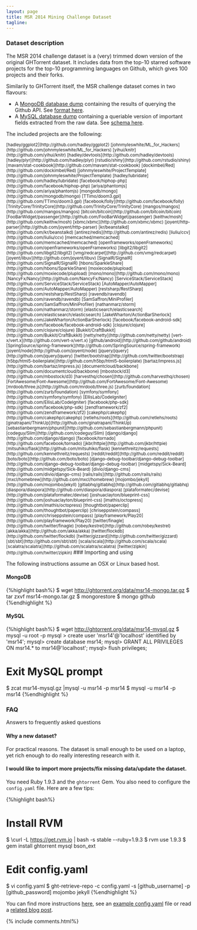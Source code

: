 ```yaml
---
layout: page
title: MSR 2014 Mining Challenge Dataset 
tagline: 
---
```


### Dataset description

The MSR 2014 challenge dataset is a (very) trimmed down version of the original
GHTorrent dataset. It includes data from the top-10 starred software projects
for the top-10 programming languages on Github, which gives 100 projects and
their forks.

Similarily to GHTorrent itself, the MSR challenge dataset comes in two flavours:

* A [MongoDB database dump](http://ghtorrent.org/downloads/msr14-mongo.gz) containing the results of querying the Github API. See [format here](http://ghtorrent.org/raw.html).
* A [MySQL database dump](http://ghtorrent.org/downloads/msr14-mysql.gz) containing a queriable version of important fields extracted from the raw data. See [schema here](http://ghtorrent.org/relational.html).

The included projects are the following:

<small>
[hadley/ggplot2](http://github.com/hadley/ggplot2) [johnmyleswhite/ML_for_Hackers](http://github.com/johnmyleswhite/ML_for_Hackers) [yihui/knitr](http://github.com/yihui/knitr) [hadley/devtools](http://github.com/hadley/devtools) [hadley/plyr](http://github.com/hadley/plyr) [rstudio/shiny](http://github.com/rstudio/shiny) [mavam/stat-cookbook](http://github.com/mavam/stat-cookbook) [dockimbel/Red](http://github.com/dockimbel/Red) [johnmyleswhite/ProjectTemplate](http://github.com/johnmyleswhite/ProjectTemplate) [hadley/lubridate](http://github.com/hadley/lubridate) [facebook/hiphop-php](http://github.com/facebook/hiphop-php) [ariya/phantomjs](http://github.com/ariya/phantomjs) [mongodb/mongo](http://github.com/mongodb/mongo) [TTimo/doom3.gpl](http://github.com/TTimo/doom3.gpl) [facebook/folly](http://github.com/facebook/folly) [TrinityCore/TrinityCore](http://github.com/TrinityCore/TrinityCore) [mangos/mangos](http://github.com/mangos/mangos) [bitcoin/bitcoin](http://github.com/bitcoin/bitcoin) [FooBarWidget/passenger](http://github.com/FooBarWidget/passenger) [keithw/mosh](http://github.com/keithw/mosh) [xbmc/xbmc](http://github.com/xbmc/xbmc) [joyent/http-parser](http://github.com/joyent/http-parser) [kr/beanstalkd](http://github.com/kr/beanstalkd) [antirez/redis](http://github.com/antirez/redis) [liuliu/ccv](http://github.com/liuliu/ccv) [memcached/memcached](http://github.com/memcached/memcached) [openframeworks/openFrameworks](http://github.com/openframeworks/openFrameworks) [libgit2/libgit2](http://github.com/libgit2/libgit2) [vmg/redcarpet](http://github.com/vmg/redcarpet) [joyent/libuv](http://github.com/joyent/libuv) [SignalR/SignalR](http://github.com/SignalR/SignalR) [hbons/SparkleShare](http://github.com/hbons/SparkleShare) [moxiecode/plupload](http://github.com/moxiecode/plupload) [mono/mono](http://github.com/mono/mono) [NancyFx/Nancy](http://github.com/NancyFx/Nancy) [ServiceStack/ServiceStack](http://github.com/ServiceStack/ServiceStack) [AutoMapper/AutoMapper](http://github.com/AutoMapper/AutoMapper) [restsharp/RestSharp](http://github.com/restsharp/RestSharp) [ravendb/ravendb](http://github.com/ravendb/ravendb) [SamSaffron/MiniProfiler](http://github.com/SamSaffron/MiniProfiler) [nathanmarz/storm](http://github.com/nathanmarz/storm) [elasticsearch/elasticsearch](http://github.com/elasticsearch/elasticsearch) [JakeWharton/ActionBarSherlock](http://github.com/JakeWharton/ActionBarSherlock) [facebook/facebook-android-sdk](http://github.com/facebook/facebook-android-sdk) [clojure/clojure](http://github.com/clojure/clojure) [Bukkit/CraftBukkit](http://github.com/Bukkit/CraftBukkit) [netty/netty](http://github.com/netty/netty) [vert-x/vert.x](http://github.com/vert-x/vert.x) [github/android](http://github.com/github/android) [SpringSource/spring-framework](http://github.com/SpringSource/spring-framework) [joyent/node](http://github.com/joyent/node) [jquery/jquery](http://github.com/jquery/jquery) [twitter/bootstrap](http://github.com/twitter/bootstrap) [h5bp/html5-boilerplate](http://github.com/h5bp/html5-boilerplate) [bartaz/impress.js](http://github.com/bartaz/impress.js) [documentcloud/backbone](http://github.com/documentcloud/backbone) [mbostock/d3](http://github.com/mbostock/d3) [harvesthq/chosen](http://github.com/harvesthq/chosen) [FortAwesome/Font-Awesome](http://github.com/FortAwesome/Font-Awesome) [mrdoob/three.js](http://github.com/mrdoob/three.js) [zurb/foundation](http://github.com/zurb/foundation) [symfony/symfony](http://github.com/symfony/symfony) [EllisLab/CodeIgniter](http://github.com/EllisLab/CodeIgniter) [facebook/php-sdk](http://github.com/facebook/php-sdk) [zendframework/zf2](http://github.com/zendframework/zf2) [cakephp/cakephp](http://github.com/cakephp/cakephp) [retlehs/roots](http://github.com/retlehs/roots) [ginatrapani/ThinkUp](http://github.com/ginatrapani/ThinkUp) [sebastianbergmann/phpunit](http://github.com/sebastianbergmann/phpunit) [codeguy/Slim](http://github.com/codeguy/Slim) [django/django](http://github.com/django/django) [facebook/tornado](http://github.com/facebook/tornado) [jkbr/httpie](http://github.com/jkbr/httpie) [mitsuhiko/flask](http://github.com/mitsuhiko/flask) [kennethreitz/requests](http://github.com/kennethreitz/requests) [reddit/reddit](http://github.com/reddit/reddit) [boto/boto](http://github.com/boto/boto) [django-debug-toolbar/django-debug-toolbar](http://github.com/django-debug-toolbar/django-debug-toolbar) [midgetspy/Sick-Beard](http://github.com/midgetspy/Sick-Beard) [divio/django-cms](http://github.com/divio/django-cms) [rails/rails](http://github.com/rails/rails) [mxcl/homebrew](http://github.com/mxcl/homebrew) [mojombo/jekyll](http://github.com/mojombo/jekyll) [gitlabhq/gitlabhq](http://github.com/gitlabhq/gitlabhq) [diaspora/diaspora](http://github.com/diaspora/diaspora) [plataformatec/devise](http://github.com/plataformatec/devise) [joshuaclayton/blueprint-css](http://github.com/joshuaclayton/blueprint-css) [imathis/octopress](http://github.com/imathis/octopress) [thoughtbot/paperclip](http://github.com/thoughtbot/paperclip) [chriseppstein/compass](http://github.com/chriseppstein/compass) [playframework/Play20](http://github.com/playframework/Play20) [twitter/finagle](http://github.com/twitter/finagle) [robey/kestrel](http://github.com/robey/kestrel) [akka/akka](http://github.com/akka/akka) [twitter/flockdb](http://github.com/twitter/flockdb) [twitter/gizzard](http://github.com/twitter/gizzard) [sbt/sbt](http://github.com/sbt/sbt) [scala/scala](http://github.com/scala/scala) [scalatra/scalatra](http://github.com/scalatra/scalatra) [twitter/zipkin](http://github.com/twitter/zipkin)

</small>
### Importing and using

The following instructions assume an OSX or Linux based host.

#### MongoDB

{%highlight bash%}
$ wget http://ghtorrent.org/data/msr14-mongo.tar.gz
$ tar zxvf msr14-mongo.tar.gz
$ mongorestore
$ mongo github
{%endhighlight %}

#### MySQL

{%highlight bash%}
$ wget http://ghtorrent.org/data/msr14-mysql.gz
$ mysql -u root -p
mysql > create user 'msr14'@'localhost' identified by 'msr14';
mysql> create database msr14;
mysql> GRANT ALL PRIVILEGES ON msr14.* to msr14@'localhost';
mysql> flush privileges;
# Exit MySQL prompt
$ zcat msr14-mysql.gz |mysql -u msr14 -p msr14
$ mysql -u msr14 -p msr14
{%endhighlight %}

### FAQ

Answers to frequently asked questions

#### Why a new dataset?
For practical reasons. The dataset is small enough to be used on a laptop,
yet rich enough to do really interesting research with it.

#### I would like to import more projects/fix missing data/update the dataset.

You need Ruby 1.9.3 and the `ghtorrent` Gem. You also need to configure the `config.yaml` file. Here are a few tips:

{%highlight bash%}
# Install RVM
$ \curl -L https://get.rvm.io | bash -s stable --ruby=1.9.3
$ rvm use 1.9.3
$ gem install ghtorrent mysql bson_ext
# Edit config.yaml
$ vi config.yaml
$ ght-retrieve-repo -c config.yaml -s [github_username] -p [github_password] mojombo jekyll
{%endhighlight %}

You can find more instructions [here](https://github.com/gousiosg/github-mirror/wiki), see an [example config.yaml](https://github.com/gousiosg/github-mirror/blob/master/config.yaml.tmpl) file or read a [related blog post](http://www.gousios.gr/blog/ghtorrent-project-statistics/).

{% include comments.html%}
    

